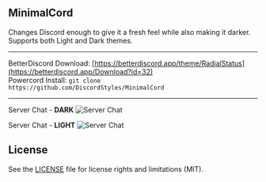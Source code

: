 ## MinimalCord
Changes Discord enough to give it a fresh feel while also making it darker. Supports both Light and Dark themes.

- - -
BetterDiscord Download: [https://betterdiscord.app/theme/RadialStatus](https://betterdiscord.app/Download?id=32)  
Powercord Install: `git clone https://github.com/DiscordStyles/MinimalCord`
- - -

Server Chat - **DARK**
![Server Chat](https://i.imgur.com/W33dgMJ.png)

Server Chat - **LIGHT**
![Server Chat](https://i.imgur.com/vtPiMFw.png)

## License

See the [LICENSE](https://github.com/DiscordStyles/MinimalCord/blob/master/LICENSE.md) file for license rights and limitations (MIT).
